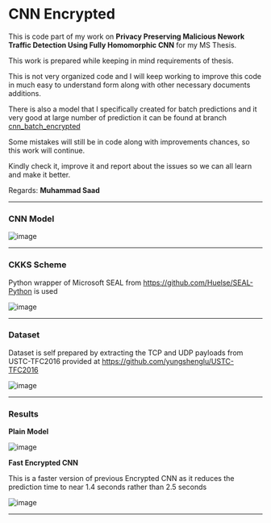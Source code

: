 # CNN Encrypted
This is code part of my work on **Privacy Preserving Malicious Nework Traffic Detection Using Fully Homomorphic CNN** for my MS Thesis. 

This work is prepared while keeping in mind requirements of thesis.

This is not very organized code and I will keep working to improve this code in much easy to understand form along with other necessary documents additions.

There is also a model that I specifically created for batch predictions and it very good at large number of prediction it can be found at branch [cnn_batch_encrypted](https://github.com/Arman001/CNN_Encrypted/tree/cnn_batch_encrypted)

Some mistakes will still be in code along with improvements chances, so this work will continue.

Kindly check it, improve it and report about the issues so we can all learn and make it better. 

Regards:
**Muhammad Saad**
***
### CNN Model
![image](https://user-images.githubusercontent.com/21517793/168409136-1856e8c5-e685-441f-b5f9-33cfc50ab30e.png)

***
### CKKS Scheme
Python wrapper of Microsoft SEAL from https://github.com/Huelse/SEAL-Python is used

![image](https://user-images.githubusercontent.com/21517793/168409379-9b600ae1-d475-4c42-b5ee-e032c3cf6eed.png)

***
### Dataset
Dataset is self prepared by extracting the TCP and UDP payloads from USTC-TFC2016 provided at https://github.com/yungshenglu/USTC-TFC2016

![image](https://user-images.githubusercontent.com/21517793/168409571-ce59cfaa-4a3d-46f4-8e80-79dfd5ed54c2.png)

***
### Results
**Plain Model**

![image](https://user-images.githubusercontent.com/21517793/168409622-bfa061d8-1591-45d7-8526-1cbdbebeb283.png)


**Fast Encrypted CNN**

This is a faster version of previous Encrypted CNN as it reduces the prediction time to near 1.4 seconds rather than 2.5 seconds

![image](https://user-images.githubusercontent.com/21517793/168408381-e1c2faf4-ef5d-4118-8de5-b4f9233b04c4.png)
***
